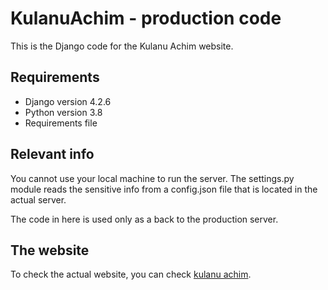 # KulanuAchim - production code 
This is the Django code for the Kulanu Achim website.

## Requirements
* Django version 4.2.6
* Python version 3.8
* Requirements file 

## Relevant info 
You cannot use your local machine to run the server. The settings.py module reads
the sensitive info from a config.json file that is located in the actual server.

The code in here is used only as a back to the production server. 


## The website 
To check the actual website, you can check [kulanu achim](https://www.kulanuachim.com/).




